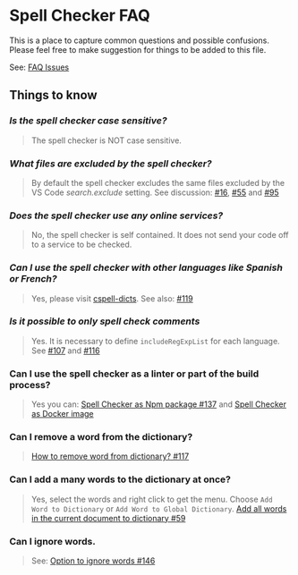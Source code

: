 # Spell Checker FAQ

This is a place to capture common questions and possible confusions. Please feel free to make suggestion for things to be added to this file.

See: [FAQ Issues](https://github.com/streetsidesoftware/vscode-spell-checker/issues?utf8=%E2%9C%93&q=label%3AFAQ+)

## Things to know

### _Is the spell checker case sensitive?_

> The spell checker is NOT case sensitive.

### _What files are excluded by the spell checker?_

> By default the spell checker excludes the same files excluded by the VS Code _search.exclude_ setting. See discussion: [#16](https://github.com/streetsidesoftware/vscode-spell-checker/issues/16), [#55](https://github.com/streetsidesoftware/vscode-spell-checker/issues/55) and [#95](https://github.com/streetsidesoftware/vscode-spell-checker/issues/95)

### _Does the spell checker use any online services?_

> No, the spell checker is self contained. It does not send your code off to a service to be checked.

### _Can I use the spell checker with other languages like Spanish or French?_

> Yes, please visit [cspell-dicts](https://github.com/streetsidesoftware/cspell-dicts).
> See also: [#119](https://github.com/streetsidesoftware/vscode-spell-checker/issues/119)

### _Is it possible to only spell check comments_

> Yes. It is necessary to define `includeRegExpList` for each language. See [#107](https://github.com/streetsidesoftware/vscode-spell-checker/issues/107) and [#116](https://github.com/streetsidesoftware/vscode-spell-checker/issues/116)

### Can I use the spell checker as a linter or part of the build process?

> Yes you can: [Spell Checker as Npm package #137](https://github.com/streetsidesoftware/vscode-spell-checker/issues/137) and [Spell Checker as Docker image](https://github.com/streetsidesoftware/cspell-cli#docker)

### Can I remove a word from the dictionary?

> [How to remove word from dictionary? #117](https://github.com/streetsidesoftware/vscode-spell-checker/issues/117)

### Can I add a many words to the dictionary at once?

> Yes, select the words and right click to get the menu. Choose `Add Word to Dictionary` or `Add Word to Global Dictionary`. [Add all words in the current document to dictionary #59](https://github.com/streetsidesoftware/vscode-spell-checker/issues/59)

### Can I ignore words.

> See: [Option to ignore words #146](https://github.com/streetsidesoftware/vscode-spell-checker/issues/146)
